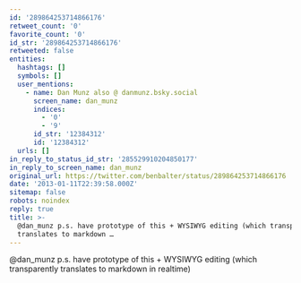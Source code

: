 ```yaml
---
id: '289864253714866176'
retweet_count: '0'
favorite_count: '0'
id_str: '289864253714866176'
retweeted: false
entities:
  hashtags: []
  symbols: []
  user_mentions:
    - name: Dan Munz also @ danmunz.bsky.social
      screen_name: dan_munz
      indices:
        - '0'
        - '9'
      id_str: '12384312'
      id: '12384312'
  urls: []
in_reply_to_status_id_str: '285529910204850177'
in_reply_to_screen_name: dan_munz
original_url: https://twitter.com/benbalter/status/289864253714866176
date: '2013-01-11T22:39:58.000Z'
sitemap: false
robots: noindex
reply: true
title: >-
  @dan_munz p.s. have prototype of this + WYSIWYG editing (which transparently
  translates to markdown …
---
```


@dan_munz p.s. have prototype of this + WYSIWYG editing (which transparently translates to markdown in realtime)